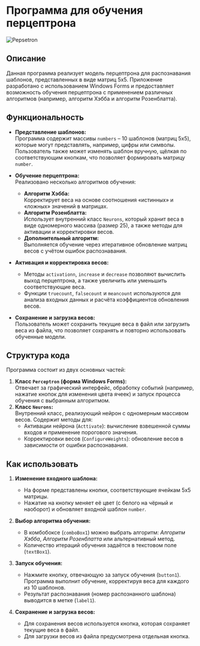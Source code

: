 # Программа для обучения перцептрона

![Pepsetron](https://github.com/Erokhin-Danila/Artificial_intelligence/blob/master/Perceptron/Pepseptron.gif)

## Описание
Данная программа реализует модель перцептрона для распознавания шаблонов, представленных в виде матриц 5x5. Приложение разработано с использованием Windows Forms и предоставляет возможность обучения перцептрона с применением различных алгоритмов (например, алгоритм Хэбба и алгоритм Розенблатта).

## Функциональность
- **Представление шаблонов:**  
  Программа содержит массивы `numbers` – 10 шаблонов (матриц 5x5), которые могут представлять, например, цифры или символы. Пользователь также может изменять шаблон вручную, щёлкая по соответствующим кнопкам, что позволяет формировать матрицу `number`.

- **Обучение перцептрона:**  
  Реализовано несколько алгоритмов обучения:
  - **Алгоритм Хэбба:**  
    Корректирует веса на основе соотношения «истинных» и «ложных» значений в матрицах.
  - **Алгоритм Розенблатта:**  
    Использует внутренний класс `Neurons`, который хранит веса в виде одномерного массива (размер 25), а также методы для активации и корректировки весов.
  - **Дополнительный алгоритм:**  
    Выполняется обучение через итеративное обновление матриц весов с учётом ошибок распознавания.

- **Активация и корректировка весов:**  
  - Методы `activationn`, `increase` и `decrease` позволяют вычислить выход перцептрона, а также увеличить или уменьшить соответствующие веса.
  - Функции `truecount`, `falsecount` и `meancount` используются для анализа входных данных и расчёта коэффициентов обновления весов.

- **Сохранение и загрузка весов:**  
  Пользователь может сохранить текущие веса в файл или загрузить веса из файла, что позволяет сохранять и повторно использовать обученные модели.

## Структура кода
Программа состоит из двух основных частей:
1. **Класс `Perceptron` (форма Windows Forms):**  
   Отвечает за графический интерфейс, обработку событий (например, нажатие кнопок для изменения цвета ячеек) и запуск процесса обучения с выбранным алгоритмом.
2. **Класс `Neurons`:**  
   Внутренний класс, реализующий нейрон с одномерным массивом весов. Содержит методы для:
   - Активации нейрона (`Acttivate`): вычисление взвешенной суммы входов и применение порогового значения.
   - Корректировки весов (`ConfigureWeights`): обновление весов в зависимости от ошибки распознавания.

## Как использовать

1. **Изменение входного шаблона:**  
   - На форме представлены кнопки, соответствующие ячейкам 5x5 матрицы.
   - Нажатие на кнопку меняет её цвет (с белого на чёрный и наоборот) и обновляет входной шаблон `number`.

2. **Выбор алгоритма обучения:**  
   - В комбобоксе (`comboBox1`) можно выбрать алгоритм: *Алгоритм Хэбба*, *Алгоритм Розенблатта* или альтернативный метод.
   - Количество итераций обучения задаётся в текстовом поле (`textBox1`).

3. **Запуск обучения:**  
   - Нажмите кнопку, отвечающую за запуск обучения (`button1`). Программа выполнит обучение, корректируя веса для каждого из 10 шаблонов.
   - Результат распознавания (номер распознанного шаблона) выводится в метке (`label1`).

4. **Сохранение и загрузка весов:**  
   - Для сохранения весов используется кнопка, которая сохраняет текущие веса в файл.
   - Для загрузки весов из файла предусмотрена отдельная кнопка.
